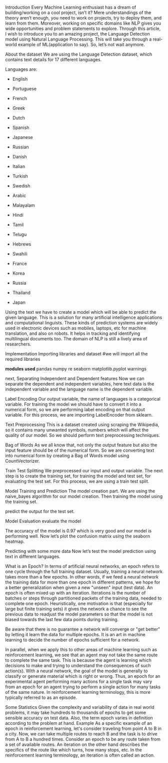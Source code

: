 Introduction
Every Machine Learning enthusiast has a dream of building/working on a cool project, isn’t it? Mere understandings of the theory aren’t enough, you need to work on projects, try to deploy them, and learn from them. Moreover, working on specific domains like NLP gives you wide opportunities and problem statements to explore. Through this article, I wish to introduce you to an amazing project, the Language Detection model using Natural Language Processing. This will take you through a real-world example of ML(application to say). So, let’s not wait anymore.
 

About the dataset
We are using the Language Detection dataset, which contains text details for 17 different languages.

Languages are:

* English

* Portuguese
* French

* Greek

* Dutch

* Spanish

* Japanese

* Russian

* Danish

* Italian

* Turkish

* Swedish

* Arabic

* Malayalam

* Hindi

* Tamil

* Telugu

* Hebrews

* Swahili

* France

* Korea

* Russia

* Thailand

* Japan

Using the text we have to create a model which will be able to predict the given language. This is a solution for many artificial intelligence applications and computational linguists. These kinds of prediction systems are widely used in electronic devices such as mobiles, laptops, etc for machine translation, and also on robots. It helps in tracking and identifying multilingual documents too. The domain of NLP is still a lively area of researchers.

Implementation
Importing libraries and dataset
#we will import all the required libraries

**modules used**
pandas
numpy
re
seaborn 
matplotlib.pyplot 
warnings

next, Separating Independent and Dependent features
Now we can separate the dependent and independent variables, here text data is the independent variable and the language name is the dependent variable.

Label Encoding
Our output variable, the name of languages is a categorical variable. For training the model we should have to convert it into a numerical form, so we are performing label encoding on that output variable. For this process, we are importing LabelEncoder from sklearn.

Text Preprocessing
This is a dataset created using scraping the Wikipedia, so it contains many unwanted symbols, numbers which will affect the quality of our model. So we should perform text preprocessing techniques.

Bag of Words
As we all know that, not only the output feature but also the input feature should be of the numerical form. So we are converting text into numerical form by creating a Bag of Words model using CountVectorizer.

Train Test Splitting
We preprocessed our input and output variable. The next step is to create the training set, for training the model and test set, for evaluating the test set. For this process, we are using a train test split.

Model Training and Prediction
The model creation part. We are using the naive_bayes algorithm for our model creation. Then training the model using the training set.

predict the output for the test set.

Model Evaluation
evaluate the model

The accuracy of the model is 0.97 which is very good and our model is performing well. Now let’s plot the confusion matrix using the seaborn heatmap.

Predicting with some more data
Now let’s test the model prediction using text in different languages.

What is an Epoch?
In terms of artificial neural networks, an epoch refers to one cycle through the full training dataset. Usually, training a neural network takes more than a few epochs. In other words, if we feed a neural network the training data for more than one epoch in different patterns, we hope for a better generalization when given a new "unseen" input (test data). An epoch is often mixed up with an iteration. Iterations is the number of batches or steps through partitioned packets of the training data, needed to complete one epoch.  Heuristically, one motivation is that (especially for large but finite training sets) it gives the network a chance to see the previous data to readjust the model parameters so that the model is not biased towards the last few data points during training.  


Be aware that there is no guarantee a network will converge or "get better" by letting it learn the data for multiple epochs. It is an art in machine learning to decide the number of epochs sufficient for a network.

In parallel, when we apply this to other areas of machine learning such as reinforcement learning, we see that an agent may not take the same route to complete the same task. This is because the agent is learning which decisions to make and trying to understand the consequences of such action(s). With a neural network, the goal of the model is generally to classify or generate material which is right or wrong. Thus, an epoch for an experimental agent performing many actions for a single task may vary from an epoch for an agent trying to perform a single action for many tasks of the same nature.  In reinforcement learning terminology, this is more typically referred to as an episode.

Some Statistics
Given the complexity and variability of data in real world problems, it may take hundreds to thousands of epochs to get some sensible accuracy on test data. Also, the term epoch varies in definition according to the problem at hand.
Example
As a specific example of an epoch in reinforcement learning, let's consider traveling from point A to B in a city. Now, we can take multiple routes to reach B and the task is to drive from A to B a hundred times. Consider an epoch to be any route taken from a set of available routes. An iteration on the other hand describes the specifics of the route like which turns, how many stops, etc.  In the reinforcement learning terminology, an iteration is often called an action.
